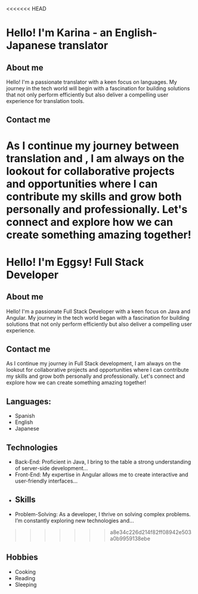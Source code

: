 <<<<<<< HEAD
# Hello! I'm Karina - an English-Japanese translator
## About me
Hello! I'm a passionate translator with a keen focus on languages. My journey in the tech world will begin with a fascination for building solutions that not only perform efficiently but also deliver a compelling user experience for translation tools.
## Contact me
As I continue my journey between translation and , I am always on the lookout for collaborative projects and opportunities where I can contribute my skills and grow both personally and professionally. Let's connect and explore how we can create something amazing together!
=======
# Hello! I'm Eggsy! Full Stack Developer
## About me
Hello! I'm a passionate Full Stack Developer with a keen focus on Java and Angular. My journey in the tech world began with a fascination for building solutions that not only perform efficiently but also deliver a compelling user experience.
## Contact me
As I continue my journey in Full Stack development, I am always on the lookout for collaborative projects and opportunities where I can contribute my skills and grow both personally and professionally. Let's connect and explore how we can create something amazing together!
## Languages:
- Spanish
- English
- Japanese
## Technologies
- Back-End: Proficient in Java, I bring to the table a strong understanding of server-side development...
- Front-End: My expertise in Angular allows me to create interactive and user-friendly interfaces...
- ## Skills
- Problem-Solving: As a developer, I thrive on solving complex problems. I’m constantly exploring new technologies and...
>>>>>>> a8e34c226d214f82ff08942e503a0b9959138ebe
## Hobbies
- Cooking
- Reading
- Sleeping
